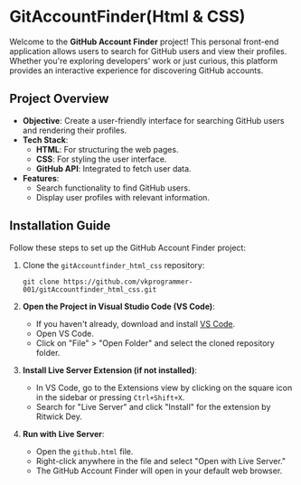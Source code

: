# GitAccountFinder(Html & CSS)

Welcome to the **GitHub Account Finder** project! This personal front-end application allows users to search for GitHub users and view their profiles. Whether you're exploring developers' work or just curious, this platform provides an interactive experience for discovering GitHub accounts.

## Project Overview

- **Objective**: Create a user-friendly interface for searching GitHub users and rendering their profiles.
- **Tech Stack**:
    - **HTML**: For structuring the web pages.
    - **CSS**: For styling the user interface.
    - **GitHub API**: Integrated to fetch user data.
- **Features**:
    - Search functionality to find GitHub users.
    - Display user profiles with relevant information.

## Installation Guide

Follow these steps to set up the GitHub Account Finder project:

1. Clone the `gitAccountfinder_html_css` repository:
    ```
    git clone https://github.com/vkprogrammer-001/gitAccountfinder_html_css.git
    ```

2. **Open the Project in Visual Studio Code (VS Code)**:
   - If you haven't already, download and install [VS Code](https://code.visualstudio.com/).
   - Open VS Code.
   - Click on "File" > "Open Folder" and select the cloned repository folder.

3. **Install Live Server Extension (if not installed)**:
   - In VS Code, go to the Extensions view by clicking on the square icon in the sidebar or pressing `Ctrl+Shift+X`.
   - Search for "Live Server" and click "Install" for the extension by Ritwick Dey.

4. **Run with Live Server**:
   - Open the `github.html` file.
   - Right-click anywhere in the file and select "Open with Live Server."
   - The GitHub Account Finder will open in your default web browser.
